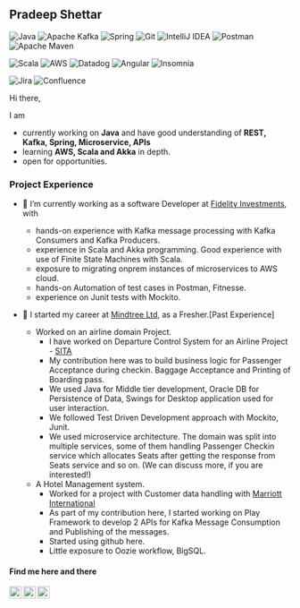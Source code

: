## Pradeep Shettar

![Java](https://img.shields.io/badge/java-%23ED8B00.svg?style=for-the-badge&logo=java&logoColor=white) ![Apache Kafka](https://img.shields.io/badge/Apache%20Kafka-000?style=for-the-badge&logo=apachekafka) 	![Spring](https://img.shields.io/badge/spring-%236DB33F.svg?style=for-the-badge&logo=spring&logoColor=white) ![Git](https://img.shields.io/badge/git-%23F05033.svg?style=for-the-badge&logo=git&logoColor=white) ![IntelliJ IDEA](https://img.shields.io/badge/IntelliJIDEA-000000.svg?style=for-the-badge&logo=intellij-idea&logoColor=white) ![Postman](https://img.shields.io/badge/Postman-FF6C37?style=for-the-badge&logo=postman&logoColor=white) ![Apache Maven](https://img.shields.io/badge/Apache%20Maven-C71A36?style=for-the-badge&logo=Apache%20Maven&logoColor=white)

![Scala](https://img.shields.io/badge/scala-%23DC322F.svg?style=for-the-badge&logo=scala&logoColor=white) ![AWS](https://img.shields.io/badge/AWS-%23FF9900.svg?style=for-the-badge&logo=amazon-aws&logoColor=white) ![Datadog](https://img.shields.io/badge/datadog-%23632CA6.svg?style=for-the-badge&logo=datadog&logoColor=white) ![Angular](https://img.shields.io/badge/angular-%23DD0031.svg?style=for-the-badge&logo=angular&logoColor=white) ![Insomnia](https://img.shields.io/badge/Insomnia-black?style=for-the-badge&logo=insomnia&logoColor=5849BE)

![Jira](https://img.shields.io/badge/jira-%230A0FFF.svg?style=for-the-badge&logo=jira&logoColor=white) ![Confluence](https://img.shields.io/badge/confluence-%23172BF4.svg?style=for-the-badge&logo=confluence&logoColor=white)

Hi there,

I am
- currently working on **Java** and have good understanding of **REST, Kafka, Spring, Microservice, APIs**
- learning **AWS, Scala and Akka** in depth.
- open for opportunities.

### Project Experience
  - 🔭 I’m currently working as a software Developer at [Fidelity Investments](https://www.linkedin.com/company/fidelity-investments/), with 
    - hands-on experience with Kafka message processing with Kafka Consumers and Kafka Producers.
    - experience in Scala and Akka programming. Good experience with use of Finite State Machines with Scala.
    - exposure to migrating onprem instances of microservices to AWS cloud.
    - hands-on Automation of test cases in Postman, Fitnesse.
    - experience on Junit tests with Mockito.
  
  - 🌱 I started my career at [Mindtree Ltd](https://www.linkedin.com/company/mindtreeltd/), as a Fresher.[Past Experience]
    - Worked on an airline domain Project.
      - I have worked on Departure Control System for an Airline Project - [SITA](https://www.sita.aero)
      - My contribution here was to build business logic for Passenger Acceptance during checkin. Baggage Acceptance and Printing of Boarding pass.
      - We used Java for Middle tier development, Oracle DB for Persistence of Data, Swings for Desktop application used for user interaction.
      - We followed Test Driven Development approach with Mockito, Junit.
      - We used microservice architecture. The domain was split into multiple services, some of them handling Passenger Checkin service which allocates Seats after getting the response from Seats service and so on. (We can discuss more, if you are interested!)
    - A Hotel Management system.
      - Worked for a project with Customer data handling with [Marriott International](https://www.marriott.com/)
      - As part of my contribution here, I started working on Play Framework to develop 2 APIs for Kafka Message Consumption and Publishing of the messages.
      - Started using github here.
      - Little exposure to Oozie workflow, BigSQL.


#### Find me here and there

[<img align="left" alt="Twitter" width="22px" src="https://cdn.jsdelivr.net/npm/simple-icons@v3/icons/twitter.svg" />][twitter]
[<img align="left" alt="LinkedIn" width="22px" src="https://cdn.jsdelivr.net/npm/simple-icons@v3/icons/linkedin.svg" />][linkedin]
[<img align="left" alt="LinkedIn" width="22px" src="https://cdn.jsdelivr.net/npm/simple-icons@3.13.0/icons/instagram.svg" />][instagram]

[twitter]: https://twitter.com/shettar20
[linkedin]: https://www.linkedin.com/in/pradeep-shettar
[instagram]: https://www.instagram.com/shettar20
